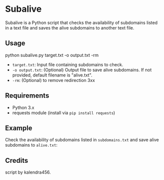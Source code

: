 # Subalive

Subalive is a Python script that checks the availability of subdomains listed in a text file and saves the alive subdomains to another text file.

## Usage

python subalive.py target.txt -o output.txt -rm


- `target.txt`: Input file containing subdomains to check.
- `-o output.txt`: (Optional) Output file to save alive subdomains. If not provided, default filename is "alive.txt".
- `-rm`: (Optional) to remove redirection 3xx
## Requirements

- Python 3.x
- requests module (install via `pip install requests`)

## Example

Check the availability of subdomains listed in `subdomains.txt` and save alive subdomains to `alive.txt`:

## Credits

script by kalendra456.
